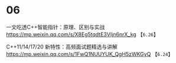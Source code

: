 
# 06

一文吃透C++智能指针：原理、区别与实战 https://mp.weixin.qq.com/s/X8Eg5tqdtE3VIjn6nrX_kg  【`6.26`】

C++11/14/17/20 新特性：高频面试题精选与讲解 https://mp.weixin.qq.com/s/1FwQ1NUUYUK_QgH5zWKGyQ  【`6.24`】
